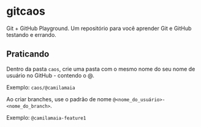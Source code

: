 # gitcaos
Git + GitHub Playground. Um repositório para você aprender Git e GitHub testando
e errando.

## Praticando

Dentro da pasta `caos`, crie uma pasta com o mesmo nome do seu nome de usuário
no GitHub - contendo o @.

Exemplo: `caos/@camilamaia`

Ao criar branches, use o padrão de nome `@<nome_do_usuário>-<nome_do_branch>`.

Exemplo: `@camilamaia-feature1`
